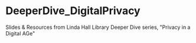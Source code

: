 # DeeperDive_DigitalPrivacy
Slides &amp; Resources from Linda Hall Library Deeper Dive series, "Privacy in a Digital AGe" 
